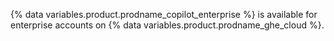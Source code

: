 {% data variables.product.prodname_copilot_enterprise %} is available for enterprise accounts on {% data variables.product.prodname_ghe_cloud %}.
